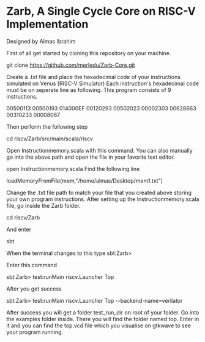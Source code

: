 # Zarb, A Single Cycle Core on RISC-V Implementation
 
Designed by Almas Ibrahim

First of all get started by cloning this repository on your machine.

git clone https://github.com/merledu/Zarb-Core.git

Create a .txt file and place the hexadecimal code of your instructions simulated on Venus (RISC-V Simulator)
Each instruction's hexadecimal code must be on seperate line as following. This program consists of 9 instructions.

00500113
00500193
014000EF
00120293
00502023
00002303
00628663
00310233
00008067

Then perform the following step

cd riscv/Zarb/src/main/scala/riscv

Open Instructionmemory.scala with this command. You can also manually go into the above path and open the file in your favorite text editor.

open Instructionmemory.scala
Find the following line

loadMemoryFromFile(mem,"/home/almas/Desktop/mem1.txt")

Change the .txt file path to match your file that you created above storing your own program instructions.
After setting up the Instructionmemory.scala file, go inside the Zarb folder.

cd riscv/Zarb

And enter

sbt

When the terminal changes to this type
sbt:Zarb>

Enter this command

sbt:Zarb> test:runMain riscv.Launcher Top

After you get success

sbt:Zarb> test:runMain riscv.Launcher Top --backend-name=verilator

After success you will get a folder test_run_dir on root of your folder. Go into the examples folder inside.
There you will find the folder named top. Enter in it and you can find the top.vcd file which you visualise on gtkwave to
see your program running.
